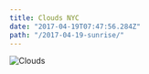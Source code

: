 ```yaml
---
title: Clouds NYC 
date: "2017-04-19T07:47:56.284Z"
path: "/2017-04-19-sunrise/"
---
```


![Clouds](/2017-04-19-sunrise/animation-2017-04-19_07-47-01.gif)